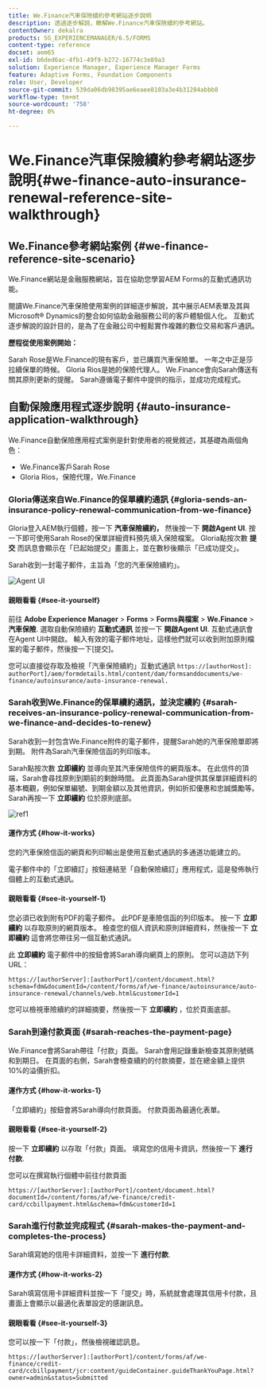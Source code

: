 ```yaml
---
title: We.Finance汽車保險續約參考網站逐步說明
description: 透過逐步解說，瞭解We.Finance汽車保險續約參考網站。
contentOwner: dekalra
products: SG_EXPERIENCEMANAGER/6.5/FORMS
content-type: reference
docset: aem65
exl-id: b6ded6ac-4fb1-49f9-b272-16774c3e89a3
solution: Experience Manager, Experience Manager Forms
feature: Adaptive Forms, Foundation Components
role: User, Developer
source-git-commit: 539da06db98395ae6eaee8103a3e4b31204abbb8
workflow-type: tm+mt
source-wordcount: '758'
ht-degree: 0%

---
```


# We.Finance汽車保險續約參考網站逐步說明{#we-finance-auto-insurance-renewal-reference-site-walkthrough}

## We.Finance參考網站案例  {#we-finance-reference-site-scenario}

We.Finance網站是金融服務網站，旨在協助您學習AEM Forms的互動式通訊功能。

閱讀We.Finance汽車保險使用案例的詳細逐步解說，其中展示AEM表單及其與Microsoft® Dynamics的整合如何協助金融服務公司的客戶體驗個人化。 互動式逐步解說的設計目的，是為了在金融公司中輕鬆實作複雜的數位交易和客戶通訊。

**歷程從使用案例開始：**

Sarah Rose是We.Finance的現有客戶，並已購買汽車保險單。 一年之中正是莎拉續保單的時候。 Gloria Rios是她的保險代理人。 We.Finance會向Sarah傳送有關其原則更新的提醒。 Sarah遵循電子郵件中提供的指示，並成功完成程式。

## 自動保險應用程式逐步說明 {#auto-insurance-application-walkthrough}

We.Finance自動保險應用程式案例是針對使用者的視覺敘述，其基礎為兩個角色：

* We.Finance客戶Sarah Rose
* Gloria Rios，保險代理，We.Finance

### Gloria傳送來自We.Finance的保單續約通訊 {#gloria-sends-an-insurance-policy-renewal-communication-from-we-finance}

Gloria登入AEM執行個體，按一下 **汽車保險續約，** 然後按一下 **開啟Agent UI**. 按一下即可使用Sarah Rose的保單詳細資料預先填入保險檔案。 Gloria點按次數 **提交** 而訊息會顯示在「已起始提交」畫面上，並在數秒後顯示「已成功提交」。

Sarah收到一封電子郵件，主旨為「您的汽車保險續約」。

![Agent UI](assets/agent_ui_email_new.png)

#### 親眼看看 {#see-it-yourself}

前往 **Adobe Experience Manager** > **Forms** > **Forms與檔案** > **We.Finance** > **汽車保險**. 選取自動保險續約 **互動式通訊** 並按一下 **開啟Agent UI**. 互動式通訊會在Agent UI中開啟。 輸入有效的電子郵件地址，這樣他們就可以收到附加原則檔案的電子郵件，然後按一下[提交]。

您可以直接從存取及檢視「汽車保險續約」互動式通訊 `https://[authorHost]: authorPort]/aem/formdetails.html/content/dam/formsanddocuments/we-finance/autoinsurance/auto-insurance-renewal.`

### Sarah收到We.Finance的保單續約通訊，並決定續約 {#sarah-receives-an-insurance-policy-renewal-communication-from-we-finance-and-decides-to-renew}

Sarah收到一封包含We.Finance附件的電子郵件，提醒Sarah她的汽車保險單即將到期。 附件為Sarah汽車保險信函的列印版本。

Sarah點按次數 **立即續約** 並導向至其汽車保險信件的網頁版本。 在此信件的頂端，Sarah會尋找原則到期前的剩餘時間。 此頁面為Sarah提供其保單詳細資料的基本概觀，例如保單編號、到期金額以及其他資訊，例如折扣優惠和忠誠獎勵等。 Sarah再按一下 **立即續約** 位於原則底部。

![ref1](assets/ref1.png)

#### 運作方式 {#how-it-works}

您的汽車保險信函的網頁和列印輸出是使用互動式通訊的多通道功能建立的。

電子郵件中的「立即續訂」按鈕連結至「自動保險續訂」應用程式，這是發佈執行個體上的互動式通訊。

#### 親眼看看 {#see-it-yourself-1}

您必須已收到附有PDF的電子郵件。 此PDF是車險信函的列印版本。 按一下 **立即續約** 以存取原則的網頁版本。 檢查您的個人資訊和原則詳細資料，然後按一下 **立即續約** 這會將您帶往另一個互動式通訊。

此 **立即續約** 電子郵件中的按鈕會將Sarah導向網頁上的原則。 您可以造訪下列URL：

`https://[authorServer]:[authorPort]/content/document.html?schema=fdm&documentId=/content/forms/af/we-finance/autoinsurance/auto-insurance-renewal/channels/web.html&customerId=1`

您可以檢視車險續約的詳細摘要，然後按一下 **立即續約** ，位於頁面底部。

### Sarah到達付款頁面 {#sarah-reaches-the-payment-page}

We.Finance會將Sarah帶往「付款」頁面。 Sarah會用記錄重新檢查其原則號碼和到期日。 在頁面的右側，Sarah會檢查續約的付款摘要，並在總金額上提供10%的溢價折扣。

#### 運作方式 {#how-it-works-1}

「立即續約」按鈕會將Sarah導向付款頁面。 付款頁面為最適化表單。

#### 親眼看看 {#see-it-yourself-2}

按一下 **立即續約** 以存取「付款」頁面。 填寫您的信用卡資訊，然後按一下 **進行付款**.

您可以在撰寫執行個體中前往付款頁面

`https://[authorServer]:[authorPort]/content/document.html?documentId=/content/forms/af/we-finance/credit-card/ccbillpayment.html&schema=fdm&customerId=1`

### Sarah進行付款並完成程式 {#sarah-makes-the-payment-and-completes-the-process}

Sarah填寫她的信用卡詳細資料，並按一下 **進行付款**.

#### 運作方式 {#how-it-works-2}

Sarah填寫信用卡詳細資料並按一下「提交」時，系統就會處理其信用卡付款，且畫面上會顯示以最適化表單設定的感謝訊息。

#### 親眼看看 {#see-it-yourself-3}

您可以按一下「付款」，然後檢視確認訊息。

`https://[authorServer]:[authorPort]/content/forms/af/we-finance/credit-card/ccbillpayment/jcr:content/guideContainer.guideThankYouPage.html?owner=admin&status=Submitted`
